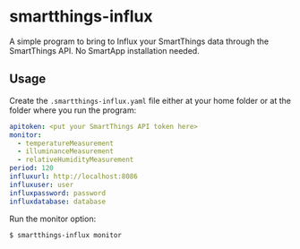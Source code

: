 # smartthings-influx

A simple program to bring to Influx your SmartThings data through the SmartThings API. No SmartApp installation needed.

## Usage

Create the `.smartthings-influx.yaml` file either at your home folder or at the folder where you run the program:

```yaml
apitoken: <put your SmartThings API token here>
monitor:
  - temperatureMeasurement
  - illuminanceMeasurement
  - relativeHumidityMeasurement
period: 120
influxurl: http://localhost:8086
influxuser: user
influxpassword: password
influxdatabase: database
```

Run the monitor option:
```
$ smartthings-influx monitor
```

